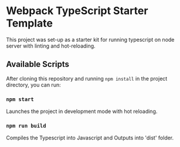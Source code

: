 # Webpack TypeScript Starter Template

This project was set-up as a starter kit for running typescript on node server with linting and hot-reloading.

## Available Scripts

After cloning this repository and running `npm install` in the project directory, you can run:

### `npm start`

Launches the project in development mode with hot reloading.

### `npm run build`

Compiles the Typescript into Javascript and Outputs into 'dist' folder.
